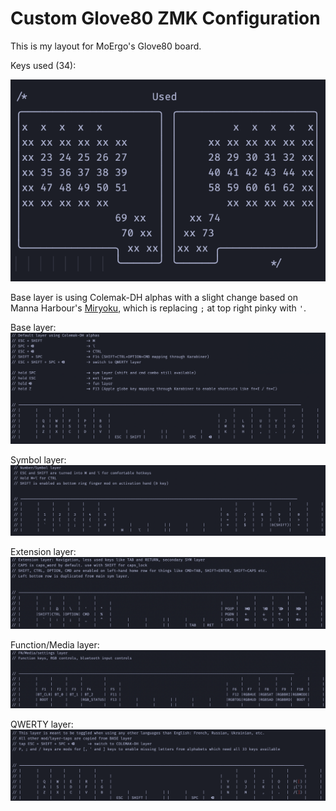 # Custom Glove80 ZMK Configuration

This is my layout for MoErgo's Glove80 board.

Keys used (34):

![Used keys](assets/used-keys.png)

Base layer is using Colemak-DH alphas with a slight change based on Manna Harbour's [Miryoku](https://github.com/manna-harbour/miryoku), which is replacing `;` at top right pinky with `'`.

Base layer:
![Base layer](assets/base.png)

Symbol layer:
![Sym layer](assets/sym.png)

Extension layer:
![Ext layer](assets/ext.png)

Function/Media layer:
![Fun layer](assets/fun.png)

QWERTY layer:
![QWERTY layer](assets/qwerty.png)
